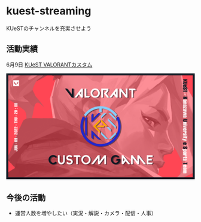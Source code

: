 # kuest-streaming

KUeSTのチャンネルを充実させよう


## 活動実績

6月9日 [KUeST VALORANTカスタム](https://youtu.be/XbmxlHjoXOk)  

![valorantcustom_220609](obs\thumbnail\220609.png)


## 今後の活動

- 運営人数を増やしたい（実況・解説・カメラ・配信・人事）